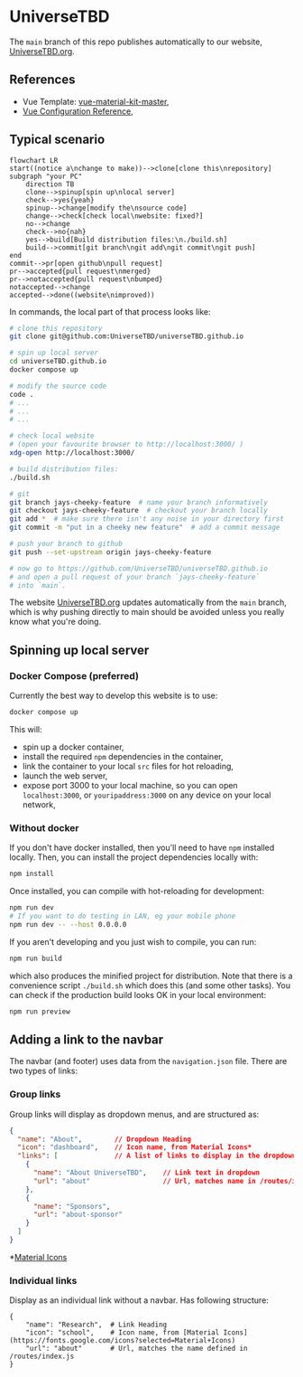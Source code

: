 # UniverseTBD
The `main` branch of this repo publishes automatically to our website, [UniverseTBD.org](https://universetbd.org).

## References
- Vue Template: [vue-material-kit-master](https://www.creative-tim.com/product/vue-material-kit),
- [Vue Configuration Reference](https://cli.vuejs.org/config/),

## Typical scenario
```mermaid
flowchart LR
start((notice a\nchange to make))-->clone[clone this\nrepository]
subgraph "your PC"
    direction TB
    clone-->spinup[spin up\nlocal server]
    check-->yes{yeah}
    spinup-->change[modify the\nsource code]
    change-->check[check local\nwebsite: fixed?]
    no-->change
    check-->no{nah}
    yes-->build[Build distribution files:\n./build.sh]
    build-->commit[git branch\ngit add\ngit commit\ngit push]
end
commit-->pr[open github\npull request]
pr-->accepted{pull request\nmerged}
pr-->notaccepted{pull request\nbumped}
notaccepted-->change
accepted-->done((website\nimproved))
```
In commands, the local part of that process looks like:
```bash
# clone this repository
git clone git@github.com:UniverseTBD/universeTBD.github.io

# spin up local server
cd universeTBD.github.io
docker compose up

# modify the source code
code .
# ...
# ...
# ...

# check local website
# (open your favourite browser to http://localhost:3000/ )
xdg-open http://localhost:3000/

# build distribution files:
./build.sh

# git
git branch jays-cheeky-feature  # name your branch informatively
git checkout jays-cheeky-feature  # checkout your branch locally
git add *  # make sure there isn't any noise in your directory first
git commit -m "put in a cheeky new feature"  # add a commit message

# push your branch to github
git push --set-upstream origin jays-cheeky-feature 

# now go to https://github.com/UniverseTBD/universeTBD.github.io
# and open a pull request of your branch `jays-cheeky-feature` 
# into `main`.
```

The website [UniverseTBD.org](https://universetbd.org) updates automatically from the `main` branch, which is why pushing directly to main should be avoided unless you really know what you're doing.
## Spinning up local server
### Docker Compose (preferred)
Currently the best way to develop this website is to use:
```bash
docker compose up
```
This will:
 - spin up a docker container,
 - install the required `npm` dependencies in the container,
 - link the container to your local `src` files for hot reloading,
 - launch the web server,
 - expose port 3000 to your local machine, so you can open `localhost:3000`, or `youripaddress:3000` on any device on your local network,

### Without docker

If you don't have docker installed, then you'll need to have `npm` installed locally. Then, you can install the project dependencies locally with:

```bash
npm install
```

Once installed, you can compile with hot-reloading for development:
```bash
npm run dev
# If you want to do testing in LAN, eg your mobile phone
npm run dev -- --host 0.0.0.0
```

If you aren't developing and you just wish to compile, you can run:
```bash
npm run build
```
which also produces the minified project for distribution. Note that there is a convenience script `./build.sh` which does this (and some other tasks). You can check if the production build looks OK in your local environment:
```bash
npm run preview
```

## Adding a link to the navbar
The navbar (and footer) uses data from the `navigation.json` file. There are two types of links:
### Group links
Group links will display as dropdown menus, and are structured as:
```json
{
  "name": "About",        // Dropdown Heading
  "icon": "dashboard",    // Icon name, from Material Icons*
  "links": [              // A list of links to display in the dropdown
    {
      "name": "About UniverseTBD",    // Link text in dropdown
      "url": "about"                  // Url, matches name in /routes/index.js
    },
    {
      "name": "Sponsors",
      "url": "about-sponsor"
    }
  ]
}
```
*[Material Icons](https://fonts.google.com/icons?selected=Material+Icons)

### Individual links
Display as an individual link without a navbar. Has following structure:
```
{
    "name": "Research",  # Link Heading
    "icon": "school",    # Icon name, from [Material Icons](https://fonts.google.com/icons?selected=Material+Icons)
    "url": "about"       # Url, matches the name defined in /routes/index.js
}
```